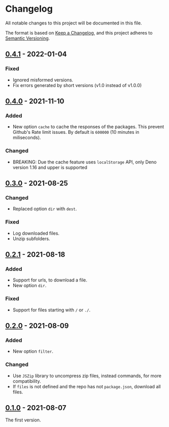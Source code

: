 <!-- deno-fmt-ignore-file -->

# Changelog

All notable changes to this project will be documented in this file.

The format is based on [Keep a Changelog](https://keepachangelog.com/),
and this project adheres to [Semantic Versioning](https://semver.org/).

## [0.4.1] - 2022-01-04
### Fixed
- Ignored misformed versions.
- Fix errors generated by short versions (v1.0 instead of v1.0.0)

## [0.4.0] - 2021-11-10
### Added
- New option `cache` to cache the responses of the packages. This prevent Github's Rate limit issues.
  By default is `600000` (10 minutes in miliseconds).

### Changed
- BREAKING: Due the cache feature uses `localStorage` API, only Deno version 1.16 and upper is supported

## [0.3.0] - 2021-08-25
### Changed
- Replaced option `dir` with `dest`.

### Fixed
- Log downloaded files.
- Unzip subfolders.

## [0.2.1] - 2021-08-18
### Added
- Support for urls, to download a file.
- New option `dir`.

### Fixed
- Support for files starting with `/` or `./`.

## [0.2.0] - 2021-08-09
### Added
- New option `filter`.

### Changed
- Use `JSZip` library to uncompress zip files, instead commands, for more compatibility.
- If `files` is not defined and the repo has not `package.json`, download all files.

## [0.1.0] - 2021-08-07
The first version.

[0.4.1]: https://github.com/oscarotero/gpm/compare/v0.4.0...v0.4.1
[0.4.0]: https://github.com/oscarotero/gpm/compare/v0.3.0...v0.4.0
[0.3.0]: https://github.com/oscarotero/gpm/compare/v0.2.1...v0.3.0
[0.2.1]: https://github.com/oscarotero/gpm/compare/v0.2.0...v0.2.1
[0.2.0]: https://github.com/oscarotero/gpm/compare/v0.1.0...v0.2.0
[0.1.0]: https://github.com/oscarotero/gpm/releases/tag/v0.1.0
